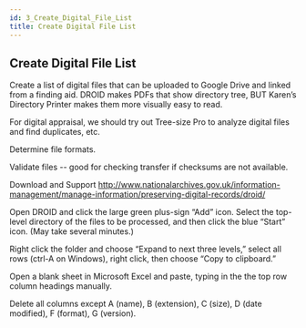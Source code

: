 ```yaml
---
id: 3_Create_Digital_File_List
title: Create Digital File List
---
```


## Create Digital File List

Create a list of digital files that can be uploaded to Google Drive and linked from a finding aid.
DROID makes PDFs that show directory tree, BUT Karen’s Directory Printer makes them more visually easy to read.

For digital appraisal, we should try out Tree-size Pro to analyze digital files and find duplicates, etc.

Determine file formats. 

Validate files -- good for checking transfer if checksums are not available.

Download and Support
http://www.nationalarchives.gov.uk/information-management/manage-information/preserving-digital-records/droid/

Open DROID and click the large green plus-sign “Add” icon. Select the top-level directory of the files to be processed, and then click the blue “Start” icon. (May take several minutes.)

Right click the folder and choose “Expand to next three levels,” select all rows (ctrl-A on Windows), right click, then choose “Copy to clipboard.”

Open a blank sheet in Microsoft Excel and paste, typing in the the top row column headings manually.

Delete all columns except A (name), B (extension), C (size), D (date modified), F (format), G (version).

